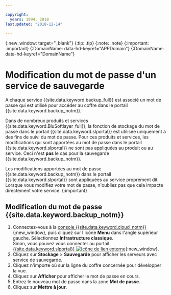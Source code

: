 ```yaml
---

copyright:
  years: 1994, 2018
lastupdated: "2018-12-14"

---
```

{:new_window: target="_blank"}
{:tip: .tip}
{:note: .note}
{:important: .important}
{:DomainName: data-hd-keyref="APPDomain"}
{:DomainName: data-hd-keyref="DomainName"}

# Modification du mot de passe d'un service de sauvegarde

A chaque service {{site.data.keyword.backup_full}} est associé un mot de passe qui est utilisé pour accéder au coffre dans le portail {{site.data.keyword.backup_notm}}.

Dans de nombreux produits et services {{site.data.keyword.BluSoftlayer_full}}, la fonction de stockage du mot de passe dans le portail {{site.data.keyword.slportal}} est utilisée uniquement à des fins de suivi du mot de passe. Pour ces produits et services, les modifications qui sont apportées au mot de passe dans le portail {{site.data.keyword.slportal}} ne sont pas appliquées au produit ou au service. Ceci n'est **pas** le cas pour la sauvegarde {{site.data.keyword.backup_notm}}.

Les modifications apportées au mot de passe {{site.data.keyword.backup_notm}} dans le portail {{site.data.keyword.slportal}} sont appliquées au service proprement dit. Lorsque vous modifiez votre mot de passe, n'oubliez pas que cela impacte directement votre service.
{:important}

## Modification du mot de passe {{site.data.keyword.backup_notm}}

1. Connectez-vous à la [console {{site.data.keyword.cloud_notm}}](https://{DomainName}/catalog/){:new_window}, puis cliquez sur l'icône **Menu** dans l'angle supérieur gauche. Sélectionnez **Infrastructure classique**.<br/>
   Sinon, vous pouvez vous connecter au portail [{{site.data.keyword.slportal}} ![Icône de lien externe](../../icons/launch-glyph.svg "Icône de lien externe")](https://control.softlayer.com/){:new_window}.
2. Cliquez sur **Stockage** > **Sauvegarde** pour afficher les serveurs avec service de sauvegarde.
3. Cliquez n'importe où sur la ligne du coffre concernée pour développer la vue.
4. Cliquez sur **Afficher** pour afficher le mot de passe en cours.
5. Entrez le nouveau mot de passe dans la zone **Mot de passe**.
6. Cliquez sur **Mettre à jour**.
